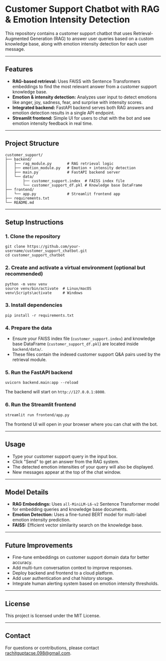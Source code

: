 <!DOCTYPE html>
<html lang="en">
<head>
  <meta charset="UTF-8" />
  <title>Customer Support Chatbot README</title>
  
</head>
<body>

<h1>Customer Support Chatbot with RAG & Emotion Intensity Detection</h1>

<p>This repository contains a customer support chatbot that uses Retrieval-Augmented Generation (RAG) to answer user queries based on a custom knowledge base, along with emotion intensity detection for each user message.</p>

<hr />

<h2>Features</h2>
<ul>
  <li><strong>RAG-based retrieval:</strong> Uses FAISS with Sentence Transformers embeddings to find the most relevant answer from a customer support knowledge base.</li>
  <li><strong>Emotion &amp; intensity detection:</strong> Analyzes user input to detect emotions like anger, joy, sadness, fear, and surprise with intensity scores.</li>
  <li><strong>Integrated backend:</strong> FastAPI backend serves both RAG answers and emotion detection results in a single API endpoint.</li>
  <li><strong>Streamlit frontend:</strong> Simple UI for users to chat with the bot and see emotion intensity feedback in real time.</li>
</ul>

<hr />

<h2>Project Structure</h2>
<pre><code>customer_support/
├── backend/
│   ├── rag_module.py       # RAG retrieval logic
│   ├── emotion_module.py   # Emotion + intensity detection
│   ├── main.py             # FastAPI backend server
│   └── data/
│       ├── customer_support.index  # FAISS index file
│       └── customer_support_df.pkl # Knowledge base DataFrame
├── frontend/
│   └── app.py              # Streamlit frontend app
├── requirements.txt
└── README.md
</code></pre>

<hr />

<h2>Setup Instructions</h2>

<h3>1. Clone the repository</h3>
<pre><code>git clone https://github.com/your-username/customer_support_chatbot.git
cd customer_support_chatbot
</code></pre>

<h3>2. Create and activate a virtual environment (optional but recommended)</h3>
<pre><code>python -m venv venv
source venv/bin/activate  # Linux/macOS
venv\Scripts\activate     # Windows
</code></pre>

<h3>3. Install dependencies</h3>
<pre><code>pip install -r requirements.txt
</code></pre>

<h3>4. Prepare the data</h3>
<ul>
  <li>Ensure your FAISS index file (<code>customer_support.index</code>) and knowledge base DataFrame (<code>customer_support_df.pkl</code>) are located inside <code>backend/data/</code>.</li>
  <li>These files contain the indexed customer support Q&amp;A pairs used by the retrieval module.</li>
</ul>

<h3>5. Run the FastAPI backend</h3>
<pre><code>uvicorn backend.main:app --reload
</code></pre>
<p>The backend will start on <code>http://127.0.0.1:8000</code>.</p>

<h3>6. Run the Streamlit frontend</h3>
<pre><code>streamlit run frontend/app.py
</code></pre>
<p>The frontend UI will open in your browser where you can chat with the bot.</p>

<hr />

<h2>Usage</h2>
<ul>
  <li>Type your customer support query in the input box.</li>
  <li>Click "Send" to get an answer from the RAG system.</li>
  <li>The detected emotion intensities of your query will also be displayed.</li>
  <li>New messages appear at the top of the chat window.</li>
</ul>

<hr />

<h2>Model Details</h2>
<ul>
  <li><strong>RAG Embeddings:</strong> Uses <code>all-MiniLM-L6-v2</code> Sentence Transformer model for embedding queries and knowledge base documents.</li>
  <li><strong>Emotion Detection:</strong> Uses a fine-tuned BERT model for multi-label emotion intensity prediction.</li>
  <li><strong>FAISS:</strong> Efficient vector similarity search on the knowledge base.</li>
</ul>

<hr />

<h2>Future Improvements</h2>
<ul>
  <li>Fine-tune embeddings on customer support domain data for better accuracy.</li>
  <li>Add multi-turn conversation context to improve responses.</li>
  <li>Deploy backend and frontend to a cloud platform.</li>
  <li>Add user authentication and chat history storage.</li>
  <li>Integrate human alerting system based on emotion intensity thresholds.</li>
</ul>

<hr />

<h2>License</h2>
<p>This project is licensed under the MIT License.</p>

<hr />

<h2>Contact</h2>
<p>For questions or contributions, please contact <a href="mailto:rachitguptacse.098@gmail.com">rachitguptacse.098@gmail.com</a>.</p>

</body>
</html>
